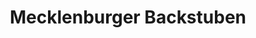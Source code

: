 ---
title: "Mecklenburger Backstuben"
url: /neubrandenburg/mecklenburger-backstuben/
shop: Bäckerei
---